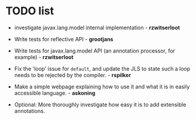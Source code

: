 # TODO list

* investigate javax.lang.model internal implementation - **rzwitserloot**
* Write tests for reflective API  - **grootjans**
* Write tests for javax.lang.model API (an annotation processor, for example) - **rzwitserloot**
* Fix the 'loop' issue for `default`, and update the JLS to state such a loop needs to be rejected by the compiler. - **rspilker**
* Make a simple webpage explaining how to use it and what it is in easily accessible language. - **askoning**

* Optional: More thoroughly investigate how easy it is to add extensible annotations.
